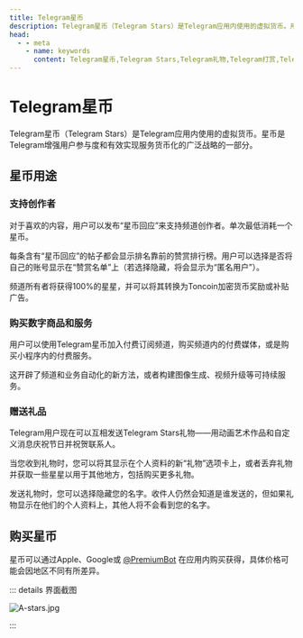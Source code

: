 ```yaml
---
title: Telegram星币
description: Telegram星币（Telegram Stars）是Telegram应用内使用的虚拟货币。用户可以使用星币支持创作者、赠送礼品、购买数字商品和服务等。访问TGwiki - Telegram知识库，了解更多Telegram使用技巧。
head:
  - - meta
    - name: keywords
      content: Telegram星币,Telegram Stars,Telegram礼物,Telegram打赏,Telegram赠送礼物,TG星币,TG Stars,TG礼物,TG打赏,TG赠送礼物,电报星币,电报Stars,电报礼物,电报打赏,电报赠送礼物,TGwiki,Telegram知识库
---
```


# Telegram星币

Telegram星币（Telegram Stars）是Telegram应用内使用的虚拟货币。星币是Telegram增强用户参与度和有效实现服务货币化的广泛战略的一部分。

## 星币用途

### 支持创作者

对于喜欢的内容，用户可以发布“星币回应”来支持频道创作者。单次最低消耗一个星币。

每条含有“星币回应”的帖子都会显示排名靠前的赞赏排行榜。用户可以选择是否将自己的账号显示在“赞赏名单”上（若选择隐藏，将会显示为“匿名用户”）。

频道所有者将获得100%的星星，并可以将其转换为Toncoin加密货币奖励或补贴广告。

### 购买数字商品和服务

用户可以使用Telegram星币加入付费订阅频道，购买频道内的付费媒体，或是购买小程序内的付费服务。

这开辟了频道和业务自动化的新方法，或者构建图像生成、视频升级等可持续服务。

### 赠送礼品

Telegram用户现在可以互相发送Telegram Stars礼物——用动画艺术作品和自定义消息庆祝节日并祝贺联系人。

当您收到礼物时，您可以将其显示在个人资料的新“礼物”选项卡上，或者丢弃礼物并获取一些星星以用于其他地方，包括购买更多礼物。

发送礼物时，您可以选择隐藏您的名字。收件人仍然会知道是谁发送的，但如果礼物显示在他们的个人资料上，其他人将不会看到您的名字。

## 购买星币

星币可以通过Apple、Google或 [@PremiumBot](https://t.me/PremiumBot) 在应用内购买获得，具体价格可能会因地区不同有所差异。

::: details 界面截图

![A-stars.jpg](https://cdn.jsdelivr.net/gh/tgwiki/images/A/stars.jpg)

:::